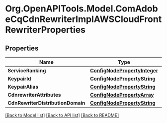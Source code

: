 # Org.OpenAPITools.Model.ComAdobeCqCdnRewriterImplAWSCloudFrontRewriterProperties
## Properties

Name | Type | Description | Notes
------------ | ------------- | ------------- | -------------
**ServiceRanking** | [**ConfigNodePropertyInteger**](ConfigNodePropertyInteger.md) |  | [optional] 
**KeypairId** | [**ConfigNodePropertyString**](ConfigNodePropertyString.md) |  | [optional] 
**KeypairAlias** | [**ConfigNodePropertyString**](ConfigNodePropertyString.md) |  | [optional] 
**CdnrewriterAttributes** | [**ConfigNodePropertyArray**](ConfigNodePropertyArray.md) |  | [optional] 
**CdnRewriterDistributionDomain** | [**ConfigNodePropertyString**](ConfigNodePropertyString.md) |  | [optional] 

[[Back to Model list]](../README.md#documentation-for-models) [[Back to API list]](../README.md#documentation-for-api-endpoints) [[Back to README]](../README.md)

